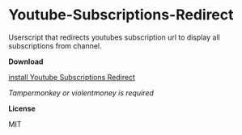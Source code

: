 # Youtube-Subscriptions-Redirect
Userscript that redirects youtubes subscription url to display all subscriptions from channel.

**Download**

[install Youtube Subscriptions Redirect](https://raw.githubusercontent.com/spacegIider/Youtube-Subscriptions-Redirect/master/redirect.js)

*Tampermonkey or violentmoney is required*

**License**

MIT

